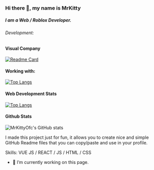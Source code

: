 ### Hi there 👋, my name is MrKitty
##### I am a Web / Roblox Developer.

###### Development:

#### Visual Company
[![Readme Card](https://github-readme-stats.vercel.app/api/pin/?username=VisualRoblox&repo=Roblox&theme=transparent)](https://github.com/VisualRoblox/Roblox)
#### Working with:
[![Top Langs](https://github-readme-stats.vercel.app/api/top-langs/?username=cal77777&layout=compact&theme=transparent)](https://github.com/VisualRoblox/Roblox)
#### Web Development Stats
[![Top Langs](https://github-readme-stats.vercel.app/api/top-langs/?username=MrKittyOfc&exclude_repo=github-readme-stats,anuraghazra.github.io&theme=transparent)](https://github.com/VisualRoblox/Roblox)
#### Github Stats
<div class="card">
  <picture>
    <source srcset="https://github-readme-stats.vercel.app/api?username=MrKittyOfc&show_icons=true&theme=transparent" media="(prefers-color-scheme: dark)" />
    <source srcset="https://github-readme-stats.vercel.app/api?username=MrKittyOfc&show_icons=true" media="(prefers-color-scheme: light), (prefers-color-scheme: no-preference)" />
    <img src="https://github-readme-stats.vercel.app/api?username=MrKittyOfc&show_icons=true" alt="MrKittyOfc's GitHub stats" />
  </picture>
</div>

I made this project just for fun, it allows you to create nice and simple GitHub Readme files that you can copy/paste and use in your profile.

Skills: VUE JS / REACT / JS / HTML / CSS

- 🔭 I’m currently working on this page. 
